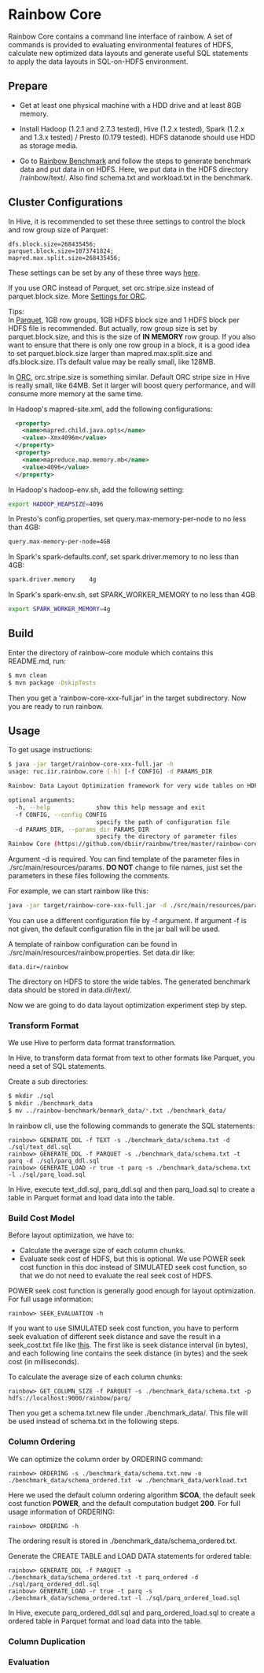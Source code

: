 # Rainbow Core

Rainbow Core contains a command line interface of rainbow.
A set of commands is provided to evaluating environmental features of
HDFS, calculate new optimized data layouts and generate useful SQL
statements to apply the data layouts in SQL-on-HDFS environment.

## Prepare

- Get at least one physical machine with a HDD drive and at least 8GB memory.

- Install Hadoop (1.2.1 and 2.7.3 tested), Hive (1.2.x tested), Spark (1.2.x and 1.3.x tested) / Presto (0.179 tested).
HDFS datanode should use HDD as storage media.

- Go to [Rainbow Benchmark](https://github.com/dbiir/rainbow/tree/master/rainbow-benchmark)
  and follow the steps to generate benchmark data and put data in on HDFS.
  Here, we put data in the HDFS directory /rainbow/text/.
  Also find schema.txt and workload.txt in the benchmark.

## Cluster Configurations
In Hive, it is recommended to set these three settings to
control the block and row group size of Parquet:
```
dfs.block.size=268435456;
parquet.block.size=1073741824;
mapred.max.split.size=268435456;
```

These settings can be set by any of these three ways [here](https://cwiki.apache.org/confluence/display/Hive/AdminManual+Configuration).

If you use ORC instead of Parquet,
set orc.stripe.size instead of parquet.block.size.
More [Settings for ORC](https://orc.apache.org/docs/hive-config.html).

>
Tips:\
In [Parquet](http://parquet.apache.org/documentation/latest/),
1GB row groups, 1GB HDFS block size and 1 HDFS block per HDFS file
is recommended. But actually,
row group size is set by parquet.block.size, and this is the size of **IN MEMORY**
row group. If you also want to ensure that there is only one row group in a block,
it is a good idea to set parquet.block.size larger than mapred.max.split.size and
dfs.block.size. ITs default value may be really small, like 128MB.
>
In [ORC](https://orc.apache.org/docs/hive-config.html),
orc.stripe.size is something similar. Default ORC stripe size in Hive is
really small, like 64MB. Set it larger will boost query performance, and
will consume more memory at the same time.
>

In Hadoop's mapred-site.xml, add the following configurations:
```xml
  <property>
    <name>mapred.child.java.opts</name>
    <value>-Xmx4096m</value>
  </property>
  <property>
    <name>mapreduce.map.memory.mb</name>
    <value>4096</value>
  </property>
```

In Hadoop's hadoop-env.sh, add the following setting:
```sh
export HADOOP_HEAPSIZE=4096
```

In Presto's config.properties, set query.max-memory-per-node to no less than 4GB:
```sh
query.max-memory-per-node=4GB
```

In Spark's spark-defaults.conf, set spark.driver.memory to no less than 4GB:
```sh
spark.driver.memory    4g
```

In Spark's spark-env.sh, set SPARK_WORKER_MEMORY to no less than 4GB
```sh
export SPARK_WORKER_MEMORY=4g
```

## Build

Enter the directory of rainbow-core module which contains this README.md, run:
```bash
$ mvn clean
$ mvn package -DskipTests
```

Then you get a 'rainbow-core-xxx-full.jar' in the target subdirectory.
Now you are ready to run rainbow.

## Usage

To get usage instructions:
```bash
$ java -jar target/rainbow-core-xxx-full.jar -h
usage: ruc.iir.rainbow.core [-h] [-f CONFIG] -d PARAMS_DIR

Rainbow: Data Layout Optimization framework for very wide tables on HDFS.

optional arguments:
  -h, --help             show this help message and exit
  -f CONFIG, --config CONFIG
                         specify the path of configuration file
  -d PARAMS_DIR, --params_dir PARAMS_DIR
                         specify the directory of parameter files
Rainbow Core (https://github.com/dbiir/rainbow/tree/master/rainbow-core).
```

Argument -d is required. You can find template of the parameter files
in ./src/main/resources/params. **DO NOT** change to file names,
just set the parameters in these files following the comments.

For example, we can start rainbow like this:
```bash
java -jar target/rainbow-core-xxx-full.jar -d ./src/main/resources/params
```

You can use a different configuration file by -f argument.
If argument -f is not given, the default configuration file in the jar ball will be used.

A template of rainbow configuration can be found in ./src/main/resources/rainbow.properties.
Set data.dir like:
```
data.dir=/rainbow
```
The directory on HDFS to store the wide tables. The generated benchmark data
should be stored in data.dir/text/.

Now we are going to do data layout optimization experiment step by step.

### Transform Format

We use Hive to perform data format transformation.

In Hive, to transform data format from text to other formats like Parquet,
you need a set of SQL statements.

Create a sub directories:
```bash
$ mkdir ./sql
$ mkdir ./benchmark_data
$ mv ../rainbow-benchmark/benmark_data/*.txt ./benchmark_data/
```

In rainbow cli, use the following commands to generate the SQL statements:
```
rainbow> GENERATE_DDL -f TEXT -s ./benchmark_data/schema.txt -d ./sql/text_ddl.sql
rainbow> GENERATE_DDL -f PARQUET -s ./benchmark_data/schema.txt -t parq -d ./sql/parq_ddl.sql
rainbow> GENERATE_LOAD -r true -t parq -s ./benchmark_data/schema.txt -l ./sql/parq_load.sql
```

In Hive, execute text_ddl.sql, parq_ddl.sql and then parq_load.sql
to create a table in Parquet format and load data into the table.

### Build Cost Model

Before layout optimization, we have to:
- Calculate the average size of each column chunks.
- Evaluate seek cost of HDFS, but this is optional. We use POWER
seek cost function in this doc instead of SIMULATED seek cost function, so that we
do not need to evaluate the real seek cost of HDFS.

POWER seek cost function is generally good enough for layout optimization.
For full usage information:
```
rainbow> SEEK_EVALUATION -h
```

If you want to use SIMULATED seek cost function,
you have to perform seek evaluation of different seek distance and save
the result in a seek_cost.txt file like [this](https://github.com/dbiir/rainbow/blob/master/rainbow-layout/src/test/resources/seek_cost.txt).
The first like is seek distance interval (in bytes), and each following line contains
the seek distance (in bytes) and the seek cost (in milliseconds).

To calculate the average size of each column chunks:
```
rainbow> GET_COLUMN_SIZE -f PARQUET -s ./benchmark_data/schema.txt -p hdfs://localhost:9000/rainbow/parq/
```

Then you get a schema.txt.new file under ./benchmark_data/.
This file will be used instead of schema.txt in the following steps.

### Column Ordering

We can optimize the column order by ORDERING command:
```
rainbow> ORDERING -s ./benchmark_data/schema.txt.new -o ./benchmark_data/schema_ordered.txt -w ./benchmark_data/workload.txt
```

Here we used the default column ordering algorithm **SCOA**, the default seek cost function **POWER**,
and the default computation budget **200**. For full usage information of ORDERING:
```
rainbow> ORDERING -h
```

The ordering result is stored in ./benchmark_data/schema_ordered.txt.

Generate the CREATE TABLE and LOAD DATA statements for ordered table:
```
rainbow> GENERATE_DDL -f PARQUET -s ./benchmark_data/schema_ordered.txt -t parq_ordered -d ./sql/parq_ordered_ddl.sql
rainbow> GENERATE_LOAD -r true -t parq -s ./benchmark_data/schema_ordered.txt -l ./sql/parq_ordered_load.sql
```

In Hive, execute parq_ordered_ddl.sql and parq_ordered_load.sql to create a ordered table in Parquet format and load data into the table.

### Column Duplication

### Evaluation

